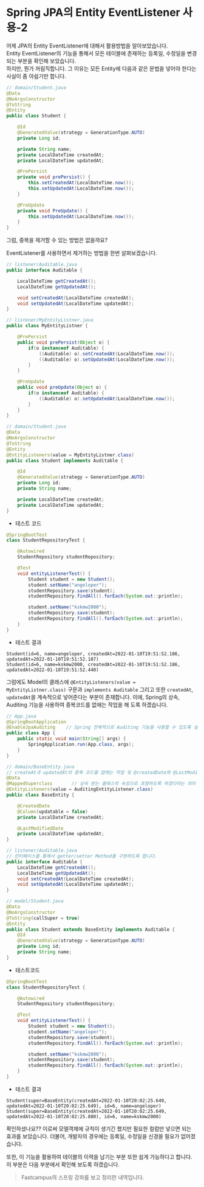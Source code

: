 # Spring JPA의 Entity EventListener 사용-2

어제 JPA의 Entity EventListener에 대해서 활용방법을 알아보았습니다.  
Entity EventListener의 기능을 통해서 모든 테이블에 존재하는 등록일, 수정일을 변경되는 부분을 확인해 보았습니다.  
하지만, 뭔가 꺼림직합니다. 그 이유는 모든 Entity에 다음과 같은 문법을 넣어야 한다는 사실이 좀 아쉽기만 합니다.

```java
// domain/Student.java
@Data
@NoArgsConstructor
@ToString
@Entity
public class Student {

    @Id
    @GeneratedValue(strategy = GenerationType.AUTO)
    private Long id;

    private String name;
    private LocalDateTime createdAt;
    private LocalDateTime updatedAt;

    @PrePersist
    private void prePersist() {
        this.setCreatedAt(LocalDateTime.now());
        this.setUpdatedAt(LocalDateTime.now());
    }

    @PreUpdate
    private void PreUpdate() {
        this.setUpdatedAt(LocalDateTime.now());
    }
}
```

그럼, 중복을 제거할 수 있는 방법은 없을까요?

EventListener를 사용하면서 제거하는 방법을 한번 살펴보겠습니다.

```java
// listener/Auditable.java
public interface Auditable {

    LocalDateTime getCreatedAt();
    LocalDateTime getUpdatedAt();

    void setCreatedAt(LocalDateTime createdAt);
    void setUpdatedAt(LocalDateTime updatedAt);
}

// listener/MyEntityListner.java
public class MyEntityListner {

    @PrePersist
    public void prePersist(Object o) {
        if(o instanceof Auditable) {
            ((Auditable) o).setCreatedAt(LocalDateTime.now());
            ((Auditable) o).setUpdatedAt(LocalDateTime.now());
        }
    }

    @PreUpdate
    public void preUpdate(Object o) {
        if(o instanceof Auditable) {
            ((Auditable) o).setUpdatedAt(LocalDateTime.now());
        }
    }
}

// domain/Student.java
@Data
@NoArgsConstructor
@ToString
@Entity
@EntityListeners(value = MyEntityListner.class)
public class Student implements Auditable {

    @Id
    @GeneratedValue(strategy = GenerationType.AUTO)
    private Long id;
    private String name;

    private LocalDateTime createdAt;
    private LocalDateTime updatedAt;
}
```

- 테스트 코드

```java
@SpringBootTest
class StudentRepositoryTest {

    @Autowired
    StudentRepository studentRepository;

    @Test
    void entityListenerTest() {
        Student student = new Student();
        student.setName("angeloper");
        studentRepository.save(student);
        studentRepository.findAll().forEach(System.out::println);

        student.setName("kskmw2000");
        studentRepository.save(student);
        studentRepository.findAll().forEach(System.out::println);
    }
}
```

- 테스트 결과

```
Student(id=6, name=angeloper, createdAt=2022-01-10T19:51:52.186, updatedAt=2022-01-10T19:51:52.187)
Student(id=6, name=kskmw2000, createdAt=2022-01-10T19:51:52.186, updatedAt=2022-01-10T19:51:52.440)
```

그럼에도 Model의 클래스에 `@EntityListeners(value = MyEntityListner.class)` 구문과 `implements Auditable` 그리고 또한 `createdAt`, `updatedAt`을 계속적으로 넣어준다는 부분이 존재합니다. 이에, Spring의 상속, Auditing 기능을 사용하여 중복코드를 없애는 작업을 해 도록 하겠습니다.

```java
// App.java
@SpringBootApplication
@EnableJpaAuditing    // Spring 전체적으로 Auditing 기능을 사용할 수 있도록 설정하였습니다.
public class App {
    public static void main(String[] args) {
        SpringApplication.run(App.class, args);
    }
}

// domain/BaseEntity.java
// createAt과 updatedAt의 중복 코드를 없애는 작업 및 @createdDate와 @LastModifiedDate를 사용하여 감시가 되도록 합니다.
@Data
@MappedSuperclass       // 상속 받는 클래스의 속성으로 포함하도록 하겠다라는 의미
@EntityListeners(value = AuditingEntityListener.class)
public class BaseEntity {

    @CreatedDate
    @Column(updatable = false)
    private LocalDateTime createdAt;

    @LastModifiedDate
    private LocalDateTime updatedAt;
}

// listener/Auditable.java
// 인터페이스를 통해서 getter/setter Method를 구현하도록 합니다.
public interface Auditable {
    LocalDateTime getCreatedAt();
    LocalDateTime getUpdatedAt();
    void setCreatedAt(LocalDateTime createdAt);
    void setUpdatedAt(LocalDateTime updatedAt);
}

// model/Student.java
@Data
@NoArgsConstructor
@ToString(callSuper = true)
@Entity
public class Student extends BaseEntity implements Auditable {
    @Id
    @GeneratedValue(strategy = GenerationType.AUTO)
    private Long id;
    private String name;
}
```

- 테스트코드

```java
@SpringBootTest
class StudentRepositoryTest {

    @Autowired
    StudentRepository studentRepository;

    @Test
    void entityListenerTest() {
        Student student = new Student();
        student.setName("angeloper");
        studentRepository.save(student);
        studentRepository.findAll().forEach(System.out::println);

        student.setName("kskmw2000");
        studentRepository.save(student);
        studentRepository.findAll().forEach(System.out::println);
    }
}
```

- 테스트 결과

```
Student(super=BaseEntity(createdAt=2022-01-10T20:02:25.649, updatedAt=2022-01-10T20:02:25.649), id=6, name=angeloper)
Student(super=BaseEntity(createdAt=2022-01-10T20:02:25.649, updatedAt=2022-01-10T20:02:25.880), id=6, name=kskmw2000)

```

확인하셨나요?? 이로써 모델객체에 규칙이 생기긴 했지만 필요한 컬럼만 넣으면 되는 효과를 보았습니다. 더불어, 개발자의 경우에는 등록일, 수정일을 신경쓸 필요가 없어졌습니다.

또한, 이 기능을 활용하여 테이블의 이력을 남기는 부분 또한 쉽게 가능하다고 합니다.
이 부분은 다음 부분에서 확인해 보도록 하겠습니다.

> Fastcampus의 스프링 강좌를 보고 정리한 내역입니다.
